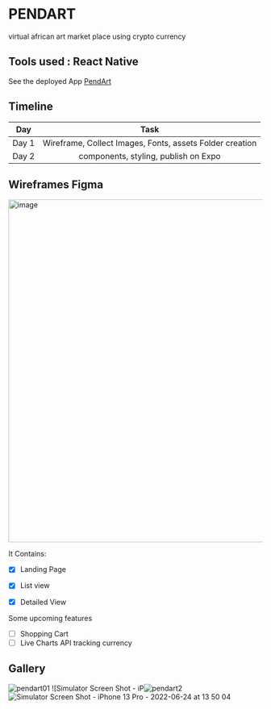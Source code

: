 # PENDART
virtual african art market place using crypto currency

## Tools used : React Native
See the deployed App [PendArt](https://dashnewsmads.herokuapp.com/) 

## Timeline

| Day	                  |                                 Task |
|:---------------------:|:------------------------------------:|
| Day 1 |	Wireframe, Collect Images, Fonts, assets Folder creation |
| Day 2 |	components, styling, publish on Expo |


## Wireframes Figma

<img width="680" alt="image" src="https://user-images.githubusercontent.com/66809588/175626463-db545f02-41eb-4e85-9869-2b3ff04b5c2c.png">



It Contains:

- [x] Landing Page
- [x] List view
- [x] Detailed View 


Some upcoming features

- [ ] Shopping Cart
- [ ] Live Charts API tracking currency

## Gallery

![pendart01](https://user-images.githubusercontent.com/66809588/175615497-1ad877dc-be5d-4763-ad8c-394a2bd290f6.png)
![Simulator Screen Shot - iP![pendart2](https://user-images.githubusercontent.com/66809588/175615653-da8b8570-8138-45d8-ad9e-8954f5adff98.png)
![Simulator Screen Shot - iPhone 13 Pro - 2022-06-24 at 13 50 04](https://user-images.githubusercontent.com/66809588/175615946-b564bdf3-9759-49d9-a182-80984eac3d98.png)








